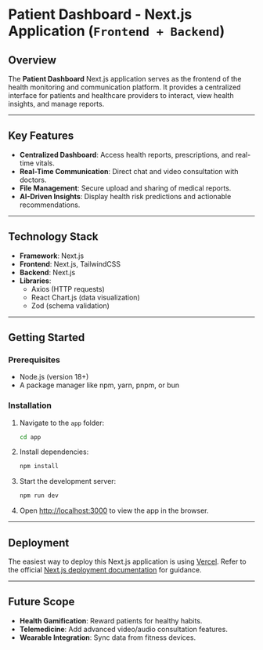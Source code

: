 # Patient Dashboard - Next.js Application (`Frontend + Backend`)

## Overview
The **Patient Dashboard** Next.js application serves as the frontend of the health monitoring and communication platform. It provides a centralized interface for patients and healthcare providers to interact, view health insights, and manage reports.

---

## Key Features
- **Centralized Dashboard**: Access health reports, prescriptions, and real-time vitals.
- **Real-Time Communication**: Direct chat and video consultation with doctors.
- **File Management**: Secure upload and sharing of medical reports.
- **AI-Driven Insights**: Display health risk predictions and actionable recommendations.

---

## Technology Stack
- **Framework**: Next.js
- **Frontend**: Next.js, TailwindCSS
- **Backend**: Next.js
- **Libraries**: 
  - Axios (HTTP requests)
  - React Chart.js (data visualization)
  - Zod (schema validation)

---

## Getting Started

### Prerequisites
- Node.js (version 18+)
- A package manager like npm, yarn, pnpm, or bun

### Installation
1. Navigate to the `app` folder:
   ```bash
   cd app
   ```

2. Install dependencies:
   ```bash
   npm install
   ```

3. Start the development server:
   ```bash
   npm run dev
   ```

4. Open [http://localhost:3000](http://localhost:3000) to view the app in the browser.

---

## Deployment
The easiest way to deploy this Next.js application is using [Vercel](https://vercel.com). Refer to the official [Next.js deployment documentation](https://nextjs.org/docs/deployment) for guidance.

---

## Future Scope
- **Health Gamification**: Reward patients for healthy habits.
- **Telemedicine**: Add advanced video/audio consultation features.
- **Wearable Integration**: Sync data from fitness devices.
